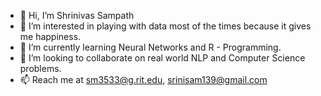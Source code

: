 - 👋 Hi, I’m Shrinivas Sampath
- 👀 I’m interested in playing with data most of the times because it gives me happiness.
- 🌱 I’m currently learning Neural Networks and R - Programming.
- 💞️ I’m looking to collaborate on real world NLP and Computer Science problems.
- 📫 Reach me at sm3533@g.rit.edu, srinisam139@gmail.com

<!---
srinisam139/srinisam139 is a ✨ special ✨ repository because its `README.md` (this file) appears on your GitHub profile.
You can click the Preview link to take a look at your changes.
--->
